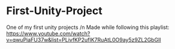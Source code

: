 # First-Unity-Project
 One of my first unity projects
/n Made while following this playlist: https://www.youtube.com/watch?v=qwuPiaFU37w&list=PLivfKP2ufIK7RuAtL0O9ay5z9ZL2GbGlI
